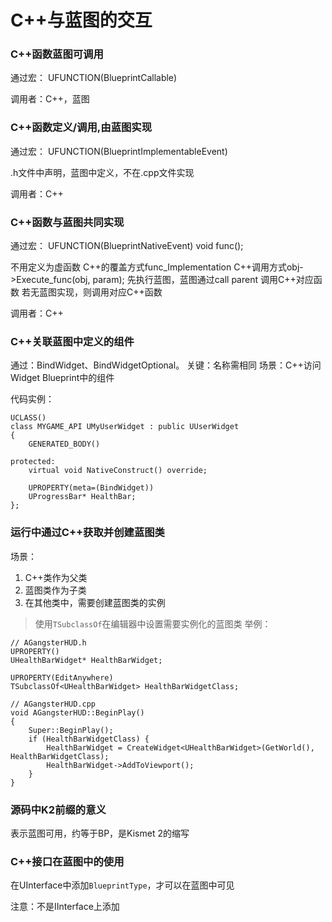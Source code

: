 # C++与蓝图的交互


### C++函数蓝图可调用

通过宏：
UFUNCTION(BlueprintCallable)

调用者：C++，蓝图

### C++函数定义/调用,由蓝图实现


通过宏：
UFUNCTION(BlueprintImplementableEvent)

.h文件中声明，蓝图中定义，不在.cpp文件实现

调用者：C++

### C++函数与蓝图共同实现

通过宏：
UFUNCTION(BlueprintNativeEvent)
void func();

不用定义为虚函数
C++的覆盖方式func_Implementation
C++调用方式obj->Execute_func(obj, param);
先执行蓝图，蓝图通过call parent 调用C++对应函数
若无蓝图实现，则调用对应C++函数

调用者：C++

### C++关联蓝图中定义的组件

通过：BindWidget、BindWidgetOptional。
关键：名称需相同
场景：C++访问Widget Blueprint中的组件

代码实例：
```
UCLASS()
class MYGAME_API UMyUserWidget : public UUserWidget
{
    GENERATED_BODY()

protected:
    virtual void NativeConstruct() override;

    UPROPERTY(meta=(BindWidget))
    UProgressBar* HealthBar;
};
```

### 运行中通过C++获取并创建蓝图类

场景：
1. C++类作为父类
2. 蓝图类作为子类
3. 在其他类中，需要创建蓝图类的实例

> 使用``TSubclassOf``在编辑器中设置需要实例化的蓝图类
举例：
```
// AGangsterHUD.h
UPROPERTY()
UHealthBarWidget* HealthBarWidget;

UPROPERTY(EditAnywhere)
TSubclassOf<UHealthBarWidget> HealthBarWidgetClass;

// AGangsterHUD.cpp
void AGangsterHUD::BeginPlay()
{
	Super::BeginPlay();
	if (HealthBarWidgetClass) {
		HealthBarWidget = CreateWidget<UHealthBarWidget>(GetWorld(), HealthBarWidgetClass);
		HealthBarWidget->AddToViewport();
	}
}
```

### 源码中K2前缀的意义

表示蓝图可用，约等于BP，是Kismet 2的缩写

### C++接口在蓝图中的使用

在UInterface中添加``BlueprintType``，才可以在蓝图中可见

注意：不是IInterface上添加



